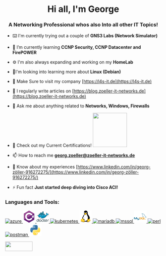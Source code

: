 <h1 align="center">Hi all, I'm George</h1>
<h3 align="center">A Networking Professional whos also Into all other IT Topics!</h3>

- ⌨️ I'm currently trying out a couple of **GNS3 Labs (Network Simulator)**

- 🌱 I’m currently learning **CCNP Security, CCNP Datacenter and FirePOWER**

- ⚙️ I'm also always expanding and working on my **HomeLab**

- 🔎I'm looking into learning more about **Linux (Debian)**

- 🛜 Make Sure to visit my company [https://l4s-it.de](https://l4s-it.de)

- 📝 I regularly write articles on [https://blog.zoeller-it-networks.de](https://blog.zoeller-it-networks.de)

- 💬 Ask me about anything related to **Networks, Windows, Firewalls**

- 🪪 Check out my Current Certifications!
  <a href="[https://www.credly.com/badges/917fb0ae-ffda-4ac0-b229-90e279c4b1d6/public_url](https://www.credly.com/badges/917fb0ae-ffda-4ac0-b229-90e279c4b1d6/public_url)">
  <img src="[https://images.credly.com/size/110x110/images/aaebeb22-a3d2-48f1-862c-781a39df5837/Cisco_Specialist_600.png](https://images.credly.com/size/110x110/images/aaebeb22-a3d2-48f1-862c-781a39df5837/Cisco_Specialist_600.png)" width="110" height="110" border="0"></a>

- 📫 How to reach me **georg.zoeller@zoeller-it-networks.de**

- 📄 Know about my experiences [https://www.linkedin.com/in/georg-zöller-916272275/](https://www.linkedin.com/in/georg-zöller-916272275/)

- ⚡ Fun fact **Just started deep diving into Cisco ACI!**


<h3 align="left">Languages and Tools:</h3>
<p align="left"> <a href="https://azure.microsoft.com/en-in/" target="_blank" rel="noreferrer"> <img src="https://www.vectorlogo.zone/logos/microsoft_azure/microsoft_azure-icon.svg" alt="azure" width="40" height="40"/> </a> <a href="https://www.w3schools.com/cs/" target="_blank" rel="noreferrer"> <img src="https://raw.githubusercontent.com/devicons/devicon/master/icons/csharp/csharp-original.svg" alt="csharp" width="40" height="40"/> </a> <a href="https://www.docker.com/" target="_blank" rel="noreferrer"> <img src="https://raw.githubusercontent.com/devicons/devicon/master/icons/docker/docker-original-wordmark.svg" alt="docker" width="40" height="40"/> </a> <a href="https://kubernetes.io" target="_blank" rel="noreferrer"> <img src="https://www.vectorlogo.zone/logos/kubernetes/kubernetes-icon.svg" alt="kubernetes" width="40" height="40"/> </a> <a href="https://www.linux.org/" target="_blank" rel="noreferrer"> <img src="https://raw.githubusercontent.com/devicons/devicon/master/icons/linux/linux-original.svg" alt="linux" width="40" height="40"/> </a> <a href="https://mariadb.org/" target="_blank" rel="noreferrer"> <img src="https://www.vectorlogo.zone/logos/mariadb/mariadb-icon.svg" alt="mariadb" width="40" height="40"/> </a> <a href="https://www.microsoft.com/en-us/sql-server" target="_blank" rel="noreferrer"> <img src="https://www.svgrepo.com/show/303229/microsoft-sql-server-logo.svg" alt="mssql" width="40" height="40"/> </a> <a href="https://www.mysql.com/" target="_blank" rel="noreferrer"> <img src="https://raw.githubusercontent.com/devicons/devicon/master/icons/mysql/mysql-original-wordmark.svg" alt="mysql" width="40" height="40"/> </a> <a href="https://www.perl.org/" target="_blank" rel="noreferrer"> <img src="https://api.iconify.design/logos-perl.svg" alt="perl" width="40" height="40"/> </a> <a href="https://postman.com" target="_blank" rel="noreferrer"> <img src="https://www.vectorlogo.zone/logos/getpostman/getpostman-icon.svg" alt="postman" width="40" height="40"/> </a> <a href="https://www.python.org" target="_blank" rel="noreferrer"> <img src="https://raw.githubusercontent.com/devicons/devicon/master/icons/python/python-original.svg" alt="python" width="40" height="40"/> </a> </p>
<a href="http://www.ipchicken.com">
<img src="http://www.ipchicken.com/images/ipc.gif" width="88" height="31" border="0"></a>


